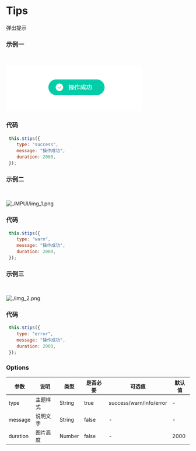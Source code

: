 # Tips
弹出提示

### 示例一
<br />

![/MPUI/img.png](img.png)

### 代码
``` js
 this.$tips({
    type: "success",
    message: "操作成功",
    duration: 2000,
 });
```

### 示例二
<br />

![./MPUI/img_1.png](/MPUI/img_1.png)


### 代码
``` js
 this.$tips({
    type: "warn",
    message: "操作成功",
    duration: 2000,
 });
```

### 示例三
<br />

![./img_2.png](/MPUI/img_2.png)


### 代码
``` js
 this.$tips({
    type: "error",
    message: "操作成功",
    duration: 2000,
 });
```

### Options


| 参数 | 说明 | 类型 | 是否必要 | 可选值 | 默认值 |
| ---- | ---- |  ---- | ---- | ---- | ----  |
| type | 主题样式 | String | true | success/warn/info/error  | - |
| message | 说明文字 | String | false | - | - |
| duration | 图片高度 | Number | false | - | 2000 |

